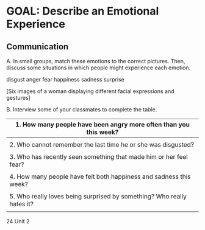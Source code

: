 # GOAL: Describe an Emotional Experience

## Communication

A. In small groups, match these emotions to the correct pictures. Then, discuss some situations in which people might experience each emotion.

disgust   anger
fear      happiness
sadness   surprise

[Six images of a woman displaying different facial expressions and gestures]

B. Interview some of your classmates to complete the table.

| 1. How many people have been angry more often than you this week? |
|-------------------------------------------------------------------|
|                                                                   |
| 2. Who cannot remember the last time he or she was disgusted?     |
|                                                                   |
| 3. Who has recently seen something that made him or her feel fear? |
|                                                                   |
| 4. How many people have felt both happiness and sadness this week? |
|                                                                   |
| 5. Who really loves being surprised by something? Who really hates it? |
|                                                                   |

24 Unit 2